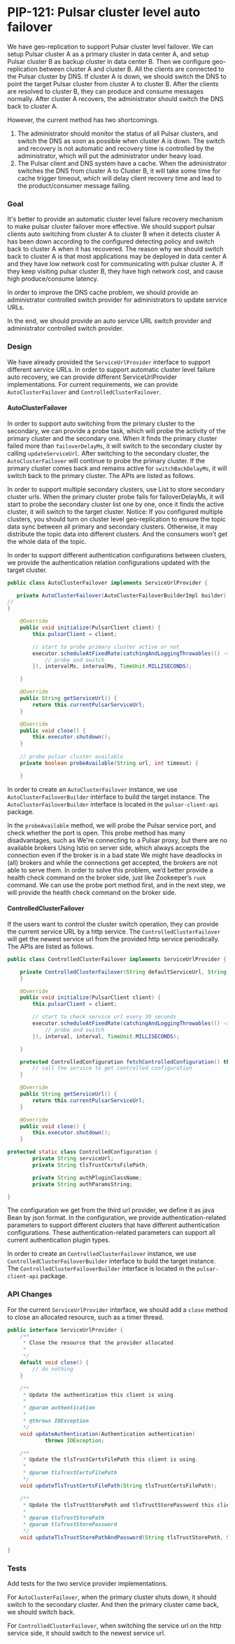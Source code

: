 # PIP-121: Pulsar cluster level auto failover

We have geo-replication to support Pulsar cluster level failover. We can setup Pulsar cluster A as a primary cluster in data center A, and setup Pulsar cluster B as backup cluster in data center B. Then we configure geo-replication between cluster A and cluster B. All the clients are connected to the Pulsar cluster by DNS. If cluster A is down, we should switch the DNS to point the target Pulsar cluster from cluster A to cluster B. After the clients are resolved to cluster B, they can produce and consume messages normally. After cluster A recovers, the administrator should switch the DNS back to cluster A.

However, the current method has two shortcomings.
1. The administrator should monitor the status of all Pulsar clusters, and switch the DNS as soon as possible when cluster A is down. The switch and recovery is not automatic and recovery time is controlled by the administrator, which will put the administrator under heavy load.
2. The Pulsar client and DNS system have a cache. When the administrator switches the DNS from cluster A to Cluster B, it will take some time for cache trigger timeout, which will delay client recovery time and lead to the product/consumer message failing.

### Goal
It's better to provide an automatic cluster level failure recovery mechanism to make pulsar cluster failover more effective. We should support pulsar clients auto switching from cluster A to cluster B when it detects cluster A has been down according to the configured detecting policy and switch back to cluster A when it has recovered. The reason why we should switch back to cluster A is that most applications may be deployed in data center A and they have low network cost for communicating with pulsar cluster A. If they keep visiting pulsar cluster B, they have high network cost, and cause high produce/consume latency.

In order to improve the DNS cache problem, we should provide an administrator controlled switch provider for administrators to update service URLs.

In the end, we should provide an auto service URL switch provider and administrator controlled switch provider.

### Design
We have already provided the `ServiceUrlProvider` interface to support different service URLs. In order to support automatic cluster level failure auto recovery, we can provide different ServiceUrlProvider implementations. For current requirements, we can provide `AutoClusterFailover` and `ControlledClusterFailover`.

#### AutoClusterFailover
In order to support auto switching from the primary cluster to the secondary, we can provide a probe task, which will probe the activity of the primary cluster and the secondary one. When it finds the primary cluster failed more than `failoverDelayMs`, it will switch to the secondary cluster by calling `updateServiceUrl`. After switching to the secondary cluster, the `AutoClusterFailover` will continue to probe the primary cluster. If the primary cluster comes back and remains active for `switchBackDelayMs`, it will switch back to the primary cluster.
The APIs are listed as follows.

In order to support multiple secondary clusters, use List to store secondary cluster urls. When the primary cluster probe fails for failoverDelayMs, it will start to probe the secondary cluster list one by one, once it finds the active cluster, it will switch to the target cluster. Notice: If you configured multiple clusters, you should turn on cluster level geo-replication to ensure the topic data sync between all primary and secondary clusters. Otherwise, it may distribute the topic data into different clusters. And the consumers won’t get the whole data of the topic. 

In order to support different authentication configurations between clusters, we provide the authentication relation configurations updated with the target cluster.

```Java
public class AutoClusterFailover implements ServiceUrlProvider {

   private AutoClusterFailover(AutoClusterFailoverBuilderImpl builder) {
// 
}

    @Override
    public void initialize(PulsarClient client) {
        this.pulsarClient = client;

        // start to probe primary cluster active or not
        executor.scheduleAtFixedRate(catchingAndLoggingThrowables(() -> {
            // probe and switch
        }), intervalMs, intervalMs, TimeUnit.MILLISECONDS);

    }

    @Override
    public String getServiceUrl() {
        return this.currentPulsarServiceUrl;
    }

    @Override
    public void close() {
        this.executor.shutdown();
    }
    
    // probe pulsar cluster available
    private boolean probeAvailable(String url, int timeout) {

    }
```

In order to create an `AutoClusterFailover` instance, we use `AutoClusterFailoverBuilder` interface to build the target instance. The `AutoClusterFailoverBuilder` interface is located in the `pulsar-client-api` package.

In the `probeAvailable` method, we will probe the Pulsar service port, and check whether the port is open. This probe method has many disadvantages, such as 
We're connecting to a Pulsar proxy, but there are no available brokers
Using Istio on server side, which always accepts the connection even if the broker is in a bad state
We might have deadlocks in (all) brokers and while the connections get accepted, the brokers are not able to serve them.
In order to solve this problem, we’d better provide a health check command on the broker side, just like Zookeeper’s `ruok` command. 
We can use the probe port method first, and in the next step, we will provide the health check command on the broker side.

#### ControlledClusterFailover
If the users want to control the cluster switch operation, they can provide the current service URL by a http service. The `ControlledClusterFailover` will get the newest service url from the provided http service periodically.
The APIs are listed as follows.
```Java
public class ControlledClusterFailover implements ServiceUrlProvider {

    private ControlledClusterFailover(String defaultServiceUrl, String urlProvider) throws IOException {
    }

    @Override
    public void initialize(PulsarClient client) {
        this.pulsarClient = client;

        // start to check service url every 30 seconds
        executor.scheduleAtFixedRate(catchingAndLoggingThrowables(() -> {
            // probe and switch
        }), interval, interval, TimeUnit.MILLISECONDS);

    }

    protected ControlledConfiguration fetchControlledConfiguration() throws IOException {
        // call the service to get controlled configuration
    }

    @Override
    public String getServiceUrl() {
        return this.currentPulsarServiceUrl;
    }

    @Override
    public void close() {
        this.executor.shutdown();
    }

protected static class ControlledConfiguration {
        private String serviceUrl;
        private String tlsTrustCertsFilePath;

        private String authPluginClassName;
        private String authParamsString;

}
```
The configuration we get from the third url provider, we define it as java Bean by json format. In the configuration, we provide authentication-related parameters to support different clusters that have different authentication configurations. These authentication-related parameters can support all current authentication plugin types.

In order to create an `ControlledClusterFailover` instance, we use `ControlledClusterFailoverBuilder` interface to build the target instance. The `ControlledClusterFailoverBuilder` interface is located in the `pulsar-client-api` package.

### API Changes
For the current `ServiceUrlProvider` interface, we should add a `close` method to close an allocated resource, such as a timer thread.
```Java
public interface ServiceUrlProvider {
    /**
     * Close the resource that the provider allocated.
     *
     */
    default void close() {
        // do nothing
    }

    /**
     * Update the authentication this client is using.
     *
     * @param authentication
     *
     * @throws IOException
     */
    void updateAuthentication(Authentication authentication)
            throws IOException;

    /**
     * Update the tlsTrustCertsFilePath this client is using.
     *
     * @param tlsTrustCertsFilePath
     */
    void updateTlsTrustCertsFilePath(String tlsTrustCertsFilePath);

    /**
     * Update the tlsTrustStorePath and tlsTrustStorePassword this client is using.
     *
     * @param tlsTrustStorePath
     * @param tlsTrustStorePassword
     */
    void updateTlsTrustStorePathAndPassword(String tlsTrustStorePath, String tlsTrustStorePassword);

}
```

### Tests
Add tests for the two service provider implementations.

For `AutoClusterFailover`, when the primary cluster shuts down, it should switch to the secondary cluster. And then the primary cluster came back, we should switch back.

For `ControlledClusterFailover`, when switching the service url on the http service side, it should switch to the newest service url.
